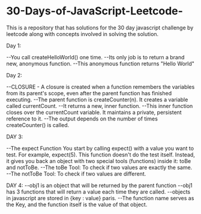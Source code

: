 # 30-Days-of-JavaScript-Leetcode-
This is a repository that has solutions for the 30 day javascript challenge by leetcode along with concepts involved in solving the solution.


Day 1:

--You call createHelloWorld() one time.
--Its only job is to return a brand new, anonymous function.
--This anonymous function returns "Hello World"

Day 2:

--CLOSURE - A closure is created when a function remembers the variables from its parent's scope, even after the parent               function has finished executing.
--The parent function is createCounter(n). It creates a variable called currentCount.
--It returns a new, inner function.
--This inner function closes over the currentCount variable. It maintains a private, persistent reference to it.
--The output depends on the number of times createCounter() is called.

DAY 3:

--The expect Function
You start by calling expect() with a value you want to test. For example, expect(5).
This function doesn't do the test itself. Instead, it gives you back an object with two special tools (functions) inside it: toBe and notToBe.
--The toBe Tool: To check if two values are exactly the same.
--The notToBe Tool: To check if two values are different.


DAY 4:
--obj1 is an object that will be returned by the parent function
--obj1 has 3 functions that will return a value each time they are called.
--objects in javascript are stored in {key : value} paris.
--The function name serves as the Key, and the function itself is the value of that object.
